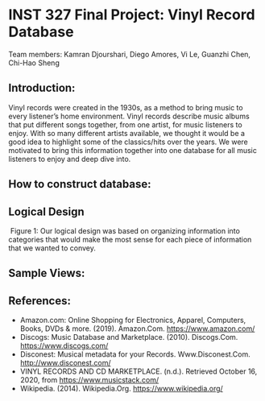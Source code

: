 # INST 327 Final Project: Vinyl Record Database <br>

Team members: Kamran Djourshari, Diego Amores, Vi Le, Guanzhi Chen, Chi-Hao Sheng <br>

## Introduction:

Vinyl records were created in the 1930s, as a method to bring music to every listener’s home environment. Vinyl records describe music albums that put different songs together, from one artist, for music listeners to enjoy. With so many different artists available, we thought it would be a good idea to highlight some of the classics/hits over the years. We were motivated to bring this information together into one database for all music listeners to enjoy and deep dive into.

## How to construct database:


## Logical Design

![]()
Figure 1: Our logical design was based on organizing information into categories that would make the most sense for each piece of information that we wanted to convey. <br>

## Sample Views:

## References:
- Amazon.com: Online Shopping for Electronics, Apparel, Computers, Books, DVDs & more. (2019). Amazon.Com. https://www.amazon.com/
- Discogs: Music Database and Marketplace. (2010). Discogs.Com. https://www.discogs.com/
- Disconest: Musical metadata for your Records. Www.Disconest.Com. http://www.disconest.com/
- VINYL RECORDS AND CD MARKETPLACE. (n.d.). Retrieved October 16, 2020, from https://www.musicstack.com/
- Wikipedia. (2014). Wikipedia.Org. https://www.wikipedia.org/
